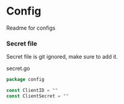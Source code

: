 # Config

Readme for configs

### Secret file
Secret file is git ignored, make sure to add it.

secret.go
```go
package config

const ClientID = ""
const ClientSecret = ""
```

